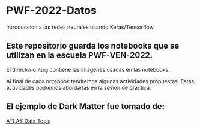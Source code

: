 # PWF-2022-Datos
Introduccion a las redes neurales usando Keras/Tensorflow

## Este repositorio guarda los notebooks que se utilizan en la escuela PWF-VEN-2022.

El directorio `/img` contiene las imagenes usadas en las notebooks.

Al final de cada notebook tendremos algunas actividades propuestas. Estas actividades podremos abordarlas en la sesion de practica.

## El ejemplo de Dark Matter fue tomado de:
[ATLAS Data Tools](https://github.com/atlas-outreach-data-tools)
